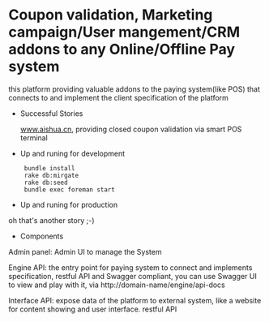 Coupon validation, Marketing campaign/User mangement/CRM addons to any Online/Offline Pay system
=========

this platform providing valuable addons to the paying system(like POS) that connects to and implement the client specification of the platform

* Successful Stories

  
  www.aishua.cn, providing closed coupon validation via smart POS terminal 

* Up and runing for development
  
  ```
   bundle install
   rake db:mirgate
   rake db:seed
   bundle exec foreman start
  
  ```

* Up and runing for production
   
oh that's another story ;-)

* Components
   
Admin panel:  Admin UI to manage the System
   
   Engine API: the entry point for paying system to connect and implements specification, restful API and Swagger compliant, you can use Swagger UI to view and play with it, via http://domain-name/engine/api-docs

   Interface API: expose data of the platform to external system, like a website for content showing and user interface. restful API

